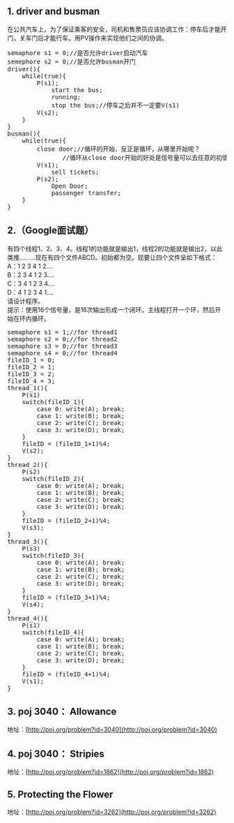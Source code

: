 ## 1. driver and busman ##
在公共汽车上，为了保证乘客的安全，司机和售票员应该协调工作：停车后才能开门，关车门后才能行车。用PV操作来实现他们之间的协调。
<pre>
semaphore s1 = 0;//是否允许driver启动汽车
semephore s2 = 0;//是否允许busman开门
driver(){
	while(true){
		P(s1);
			start the bus;
			running;
			stop the bus;//停车之后并不一定要V(s1)
		V(s2);
	}
}
busman(){
	while(true){
		close door;//循环的开始，反正是循环，从哪里开始呢？
		 	   //循环从close door开始的好处是信号量可以去任意的初值
		V(s1);
			sell tickets;
		P(s2);
			Open Door;
			passenger transfer;
	}
}
</pre>

## 2.（Google面试题） ##
有四个线程1、2、3、4。线程1的功能就是输出1，线程2的功能就是输出2，以此类推.........现在有四个文件ABCD。初始都为空。现要让四个文件呈如下格式：  
A：1 2 3 4 1 2....  
B：2 3 4 1 2 3....  
C：3 4 1 2 3 4....  
D：4 1 2 3 4 1....  
请设计程序。  
提示：使用16个信号量，是16次输出形成一个闭环。主线程打开一个环，然后开始在环内循环。
<pre>
semaphore s1 = 1;//for thread1
semaphore s2 = 0;//for thread2
semaphore s3 = 0;//for thread3
semaphore s4 = 0;//for thread4
fileID_1 = 0;
fileID_2 = 1;
fileID_3 = 2;
fileID_4 = 3;
thread_1(){
	P(s1)
	switch(fileID_1){
		case 0: write(A); break;
		case 1: write(B); break;
		case 2: write(C); break;
		case 3: write(D); break;
	}
	fileID = (fileID_1+1)%4;
	V(s2);
}
thread_2(){
	P(s2)
	switch(fileID_2){
		case 0: write(A); break;
		case 1: write(B); break;
		case 2: write(C); break;
		case 3: write(D); break;
	}
	fileID = (fileID_2+1)%4;
	V(s3);
}
thread_3(){
	P(s3)
	switch(fileID_3){
		case 0: write(A); break;
		case 1: write(B); break;
		case 2: write(C); break;
		case 3: write(D); break;
	}
	fileID = (fileID_3+1)%4;
	V(s4);
}
thread_4(){
	P(s1)
	switch(fileID_4){
		case 0: write(A); break;
		case 1: write(B); break;
		case 2: write(C); break;
		case 3: write(D); break;
	}
	fileID = (fileID_4+1)%4;
	V(s1);
}
</pre>


## 3. poj 3040： Allowance ##
地址：[http://poj.org/problem?id=3040](http://poj.org/problem?id=3040)

## 4. poj 3040： Stripies ##
地址：[http://poj.org/problem?id=1862](http://poj.org/problem?id=1862)

## 5. Protecting the Flower ##
地址：[http://poj.org/problem?id=3262](http://poj.org/problem?id=3262)